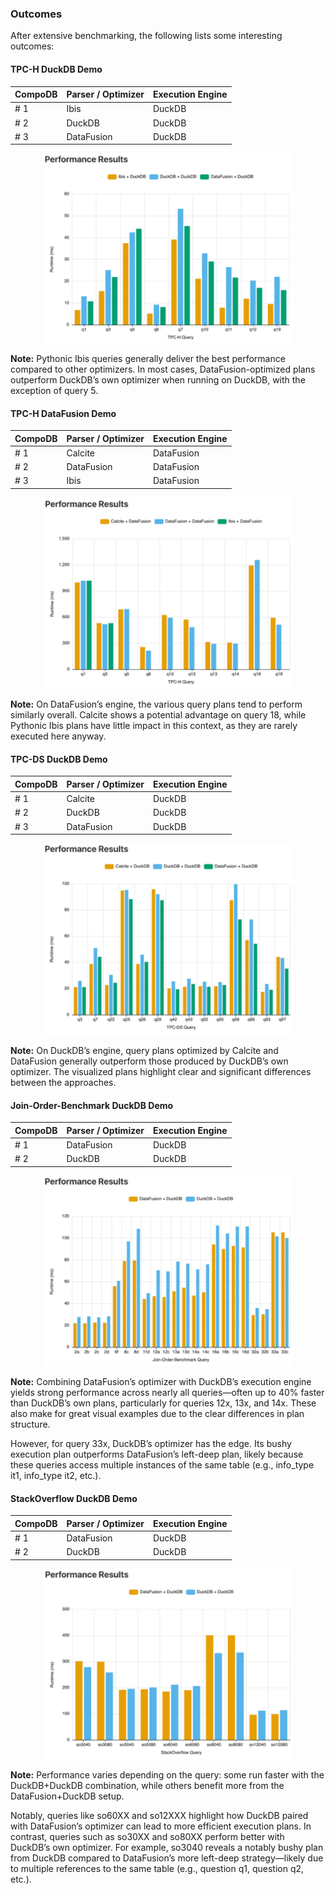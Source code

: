 ### Outcomes

After extensive benchmarking, the following lists some interesting outcomes:

#### TPC-H DuckDB Demo

| CompoDB | Parser / Optimizer | Execution Engine |
|---------|--------------------|------------------|
| # 1     | Ibis               | DuckDB           |
| # 2     | DuckDB             | DuckDB           |
| # 3     | DataFusion         | DuckDB           |

<div style="text-align: center;">
<img src="./img/1_tpch_duckdb.png" alt="CompoDB Architecture" width="400"/>
</div>

**Note:** Pythonic Ibis queries generally deliver the best performance compared to other optimizers. In most cases, 
DataFusion-optimized plans outperform DuckDB’s own optimizer when running on DuckDB, with the exception of query 5.


#### TPC-H DataFusion Demo

| CompoDB | Parser / Optimizer | Execution Engine |
|---------|--------------------|------------------|
| # 1     | Calcite            | DataFusion       |
| # 2     | DataFusion         | DataFusion       |
| # 3     | Ibis               | DataFusion       |

<div style="text-align: center;">
<img src="./img/2_tpch_datafusion.png" alt="CompoDB Architecture" width="400"/>
</div>

**Note:** On DataFusion’s engine, the various query plans tend to perform similarly overall. Calcite shows a potential 
advantage on query 18, while Pythonic Ibis plans have little impact in this context, as they are rarely executed here 
anyway.


#### TPC-DS DuckDB Demo

| CompoDB | Parser / Optimizer | Execution Engine |
|---------|--------------------|------------------|
| # 1     | Calcite            | DuckDB           |
| # 2     | DuckDB             | DuckDB           |
| # 3     | DataFusion         | DuckDB           |

<div style="text-align: center;">
<img src="./img/3_tpcds_duckdb.png" alt="CompoDB Architecture" width="400"/>
</div>

**Note:** On DuckDB’s engine, query plans optimized by Calcite and DataFusion generally outperform those produced by 
DuckDB’s own optimizer. The visualized plans highlight clear and significant differences between the approaches.


#### Join-Order-Benchmark DuckDB Demo

| CompoDB | Parser / Optimizer | Execution Engine |
|---------|--------------------|------------------|
| # 1     | DataFusion         | DuckDB           |
| # 2     | DuckDB             | DuckDB           |

<div style="text-align: center;">
<img src="./img/4_job_duckdb.png" alt="CompoDB Architecture" width="400"/>
</div>

**Note:** Combining DataFusion’s optimizer with DuckDB’s execution engine yields strong performance across nearly all 
queries—often up to 40% faster than DuckDB’s own plans, particularly for queries 12x, 13x, and 14x. These also make for 
great visual examples due to the clear differences in plan structure.

However, for query 33x, DuckDB’s optimizer has the edge. Its bushy execution plan outperforms DataFusion’s left-deep 
plan, likely because these queries access multiple instances of the same table (e.g., info_type it1, info_type it2, 
etc.).


#### StackOverflow DuckDB Demo

| CompoDB | Parser / Optimizer | Execution Engine |
|---------|--------------------|------------------|
| # 1     | DataFusion         | DuckDB           |
| # 2     | DuckDB             | DuckDB           |

<div style="text-align: center;">
<img src="./img/5_stackoverflow_duckdb.png" alt="CompoDB Architecture" width="400"/>
</div>

**Note:** Performance varies depending on the query: some run faster with the DuckDB+DuckDB combination, while others 
benefit more from the DataFusion+DuckDB setup.

Notably, queries like so60XX and so12XXX highlight how DuckDB paired with DataFusion’s optimizer can lead to more 
efficient execution plans. In contrast, queries such as so30XX and so80XX perform better with DuckDB’s own optimizer. 
For example, so3040 reveals a notably bushy plan from DuckDB compared to DataFusion’s more left-deep strategy—likely 
due to multiple references to the same table (e.g., question q1, question q2, etc.).